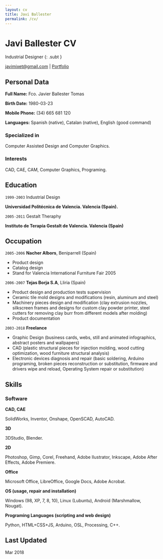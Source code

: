 ```yaml
---
layout: cv
title: Javi Ballester
permalink: /cv/
---
```


# Javi Ballester CV

Industrial Designer
{: .subt }

<div id="webaddress">
<a href="mailto:javimixet@gmail.com">javimixet@gmail.com</a>
| <a href="{{ site.baseurl }}/">Portfolio</a>
</div>


## Personal Data

__Full Name:__ Fco. Javier Ballester Tomas

__Birth Date:__ 1980-03-23

__Mobile Phone:__ (34) 665 681 120

__Languages:__ Spanish (native), Catalan (native), English (good command)
 

### Specialized in

Computer Assisted Design and Computer Graphics.


### Interests

CAD, CAE, CAM, Computer Graphics, Programing.


## Education

`1999-2003`
Industrial Design

__Universidad Politécnica de Valencia. Valencia (Spain).__

`2005-2011`
Gestalt Theraphy

__Instituto de Terapia Gestalt de Valencia. Valencia (Spain)__


## Occupation

`2005-2006`
__Nacher Albors__, Beniparrell (Spain)

- Product design
- Catalog design
- Stand for Valencia International Furniture Fair 2005

`2006-2007`
__Tejas Borja S.A__, Lliria (Spain)

- Product design and production tests supervision
- Ceramic tile mold designs and modifications (resin, aluminum and steel)
- Machinery pieces design and modification (clay extrusion nozzles, silkscreen frames and designs for custom clay powder printer, steel cutters for removing clay burr from different models after molding)
- Product documentation

`2003-2018`
__Freelance__

- Graphic Design (business cards, webs, still and animated infographics, abstract posters and wallpapers)
- CAD (plastic structural pieces for injection molding, wood cutting optimization, wood furniture structural analysis)
- Electronic devices diagnosis and repair (basic soldering, Arduino programing, broken pieces reconstruction or substitution, firmware and drivers wipe and reload, Operating System repair or substitution)

## Skills
### Software

__CAD, CAE__

SolidWorks, Inventor, Onshape, OpenSCAD, AutoCAD.

__3D__

3DStudio, Blender.

__2D__
 
Photoshop, Gimp, Corel, Freehand, Adobe Ilustrator, Inkscape, Adobe After Effects, Adobe Premiere.

__Office__
 
Microsoft Office, LibreOffice, Google Docs, Adobe Acrobat.

__OS (usage, repair and installation)__
 
Windows (98, XP, 7, 8, 10), Linux (Lubuntu), Android (Marshmallow, Nougat).

__Programing Languages (scripting and web design)__
 
Python, HTML+CSS+JS, Arduino, OSL, Processing, C++.


## Last Updated

Mar 2018
